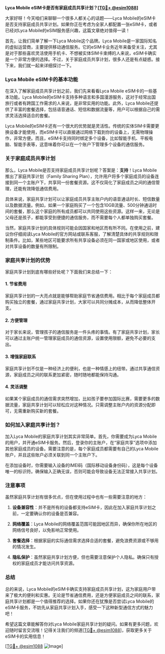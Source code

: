 **Lyca Mobile eSIM卡是否有家庭成员共享计划？[[TG💪+ @esim1088](https://t.me/s/esim1088)]**

大家好呀！今天咱们来聊聊一个很多人都关心的话题——Lyca Mobile的eSIM卡是否支持家庭成员共享计划。如果你正在考虑为全家人都配置一张eSIM卡，或者已经对Lyca Mobile的eSIM服务感兴趣，这篇文章绝对值得一读！

首先，让我们简单了解一下Lyca Mobile这个品牌。Lyca Mobile是一家国际知名的虚拟运营商，主要提供移动通信服务。它的eSIM卡业务近年来备受关注，尤其是对于那些喜欢灵活使用手机卡、不想被实体SIM卡束缚的人来说，eSIM卡确实是一个非常方便的选择。不过，关于家庭成员共享计划，很多人还是有点疑惑。接下来，我们就一起来详细探讨一下。

### Lyca Mobile eSIM卡的基本功能

在深入了解家庭成员共享计划之前，我们先来看看Lyca Mobile eSIM卡的一些基本功能。Lyca Mobile的eSIM卡支持多种语言和多国漫游服务，这对于经常出国旅行或者有跨国工作需求的人来说，是非常实用的功能。此外，Lyca Mobile还提供了丰富的套餐选择，包括语音通话、短信和数据流量等，用户可以根据自己的需求灵活选择适合的套餐。

Lyca Mobile的eSIM卡还有一个很大的优势就是灵活性。传统的实体SIM卡需要更换设备才能使用，而eSIM卡可以直接通过网络下载到你的设备上，无需物理操作，非常方便。而且，eSIM卡支持同时绑定多个设备，比如智能手机、平板电脑、智能手表等，这意味着你可以在一个账户下管理多个设备的通信服务。

### 关于家庭成员共享计划

那么，Lyca Mobile是否支持家庭成员共享计划呢？答案是：**支持**！Lyca Mobile推出了家庭共享计划（Family Sharing Plan），允许用户将多个家庭成员的设备连接到同一个主账户下，共享同一份套餐资源。这不仅简化了家庭成员之间的通信管理，还能有效降低通信费用。

具体来说，家庭共享计划可以让家庭成员共享主账户内的语音通话时长、短信数量以及数据流量。例如，如果一个家庭购买了一个包含10GB流量、500分钟通话时间的套餐，那么这个家庭的所有成员都可以共同使用这些资源。这样一来，无论是父母还是孩子，都能享受到便捷的通信服务，而不需要每个人都单独购买套餐。

当然，家庭共享计划的具体规则可能会因国家和地区而有所不同。在使用之前，建议你仔细阅读Lyca Mobile的官方网站或联系客服，了解清楚具体的共享规则和限制条件。比如，某些地区可能要求所有共享设备必须在同一国家或地区使用，或者对共享设备的数量有所限制。

### 家庭共享计划的优势

家庭共享计划到底有哪些好处呢？下面我们来总结一下：

#### 1. **节省费用**
   家庭共享计划的一大亮点就是能够帮助家庭节省通信费用。相比于每个家庭成员都购买独立的套餐，通过家庭共享计划，大家可以共同分摊成本，从而降低整体开支。

#### 2. **方便管理**
   对于家长来说，管理孩子的通信服务是一件头疼的事情。有了家庭共享计划，家长可以通过主账户统一管理家庭成员的通信资源，设置使用限额，避免不必要的支出。

#### 3. **增强家庭联系**
   家庭共享计划不仅是一种经济上的便利，也是一种情感上的纽带。通过共享通信资源，家庭成员之间的联系更加紧密，随时随地都能保持沟通。

#### 4. **灵活调整**
   如果某个家庭成员的通信需求突然增加，比如孩子要参加国际比赛，需要更多的数据流量，家庭共享计划可以轻松应对这种情况。只需调整主账户内的资源分配即可，无需重新购买新的套餐。

### 如何加入家庭共享计划？

加入Lyca Mobile的家庭共享计划其实非常简单。首先，你需要成为Lyca Mobile的用户，并开通eSIM卡服务。然后，登录你的主账户，在“家庭共享”选项中添加其他家庭成员的设备。需要注意的是，每个家庭成员都需要有自己的Lyca Mobile账户，并且这些账户必须关联到同一个主账户下。

在添加设备时，你需要输入设备的IMEI码（国际移动设备身份码），这是每个设备唯一的标识符。确保输入正确无误，否则可能会导致设备无法正常接入共享计划。

### 注意事项

虽然家庭共享计划有很多优点，但在使用过程中也有一些需要注意的地方：

1. **设备兼容性**：并不是所有的设备都支持eSIM卡，因此在加入家庭共享计划之前，一定要确认你的设备是否兼容。
   
2. **网络覆盖**：Lyca Mobile的网络覆盖范围可能因地区而异，确保你所在地区的网络信号良好，以免影响正常使用。

3. **套餐选择**：根据家庭的实际通信需求选择合适的套餐，避免浪费资源或不够用的情况发生。

4. **隐私保护**：虽然家庭共享计划方便，但也需要注意保护个人隐私。确保只有授权的家庭成员才能访问共享资源。

### 总结

总的来说，Lyca Mobile的eSIM卡确实支持家庭成员共享计划，这为家庭用户带来了极大的便利和实惠。无论是节省通信费用，还是方便家庭成员之间的联系，家庭共享计划都是一个值得推荐的选择。如果你还在犹豫是否尝试Lyca Mobile的eSIM卡服务，不妨先从家庭共享计划入手，感受一下这种新型通信方式的魅力吧！

希望这篇文章能解答你对Lyca Mobile家庭共享计划的疑问。如果有更多问题，欢迎随时留言交流哦！记得关注我们的频道[[TG💪+ @esim1088](https://t.me/s/esim1088)]，获取更多关于eSIM卡的实用信息！

[[TG💪+ @esim1088](https://t.me/s/esim1088) ![Image](https://i.postimg.cc/4NQfJmqS/Snipaste-2025-05-13-00-14-12.png)]